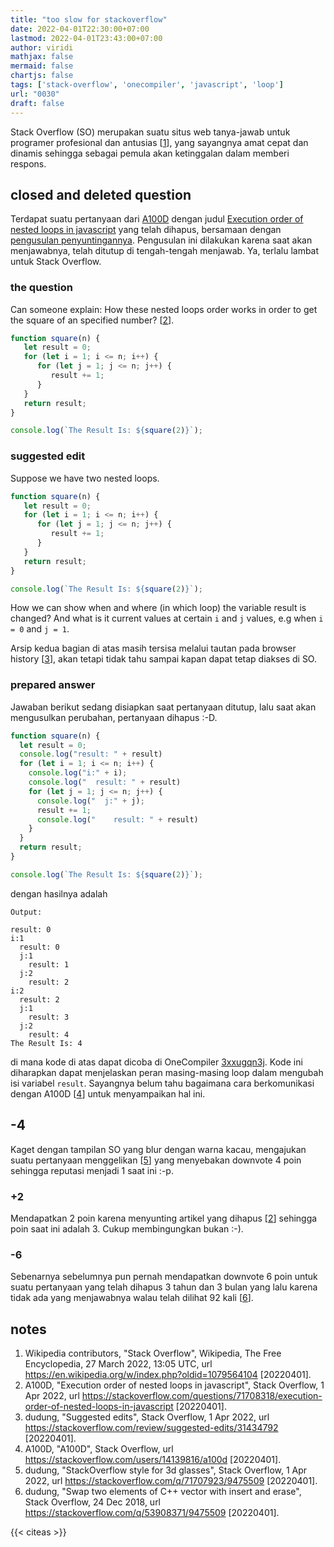 ```yaml
---
title: "too slow for stackoverflow"
date: 2022-04-01T22:30:00+07:00
lastmod: 2022-04-01T23:43:00+07:00
author: viridi
mathjax: false
mermaid: false
chartjs: false
tags: ['stack-overflow', 'onecompiler', 'javascript', 'loop']
url: "0030"
draft: false
---
```

Stack Overflow (SO) merupakan suatu situs web tanya-jawab untuk programer profesional dan antusias [[1](#r01)], yang sayangnya amat cepat dan dinamis sehingga sebagai pemula akan ketinggalan dalam memberi respons.


## closed and deleted question
Terdapat suatu pertanyaan dari [A100D](https://stackoverflow.com/users/14139816/a100d) dengan judul [Execution order of nested loops in javascript](https://stackoverflow.com/questions/71708318/execution-order-of-nested-loops-in-javascript) yang telah dihapus, bersamaan dengan [pengusulan penyuntingannya](https://stackoverflow.com/review/suggested-edits/31434792). Pengusulan ini dilakukan karena saat akan menjawabnya, telah ditutup di tengah-tengah menjawab. Ya, terlalu lambat untuk Stack Overflow.

### the question
Can someone explain: How these nested loops order works in order to get the square of an specified number? [[2](#r02)].

```javascript
function square(n) {
   let result = 0;
   for (let i = 1; i <= n; i++) {
      for (let j = 1; j <= n; j++) {
         result += 1;
      }
   }
   return result;
}

console.log(`The Result Is: ${square(2)}`);
```

### suggested edit
Suppose we have two nested loops.

```javascript
function square(n) {
   let result = 0;
   for (let i = 1; i <= n; i++) {
      for (let j = 1; j <= n; j++) {
         result += 1;
      }
   }
   return result;
}

console.log(`The Result Is: ${square(2)}`);
```

How we can show when and where (in which loop) the variable result is changed? And what is it current values at certain `i` and `j` values, e.g when `i = 0` and `j = 1`.

Arsip kedua bagian di atas masih tersisa melalui tautan pada browser history [[3](#r03)], akan tetapi tidak tahu sampai kapan dapat tetap diakses di SO.

### prepared answer
Jawaban berikut sedang disiapkan saat pertanyaan ditutup, lalu saat akan mengusulkan perubahan, pertanyaan dihapus :-D.

```javascript
function square(n) {
  let result = 0;
  console.log("result: " + result)
  for (let i = 1; i <= n; i++) {
    console.log("i:" + i);
    console.log("  result: " + result)
    for (let j = 1; j <= n; j++) {
      console.log("  j:" + j);
      result += 1;
      console.log("    result: " + result)
    }
  }
  return result;
}

console.log(`The Result Is: ${square(2)}`);
```

dengan hasilnya adalah

```batch
Output:

result: 0
i:1
  result: 0
  j:1
    result: 1
  j:2
    result: 2
i:2
  result: 2
  j:1
    result: 3
  j:2
    result: 4
The Result Is: 4
```

di mana kode di atas dapat dicoba di OneCompiler [3xxugqn3j](https://onecompiler.com/javascript/3xxugqn3j). Kode ini diharapkan dapat menjelaskan peran masing-masing loop dalam mengubah isi variabel `result`. Sayangnya belum tahu bagaimana cara berkomunikasi dengan A100D [[4](#r04)] untuk menyampaikan hal ini.


## -4
Kaget dengan tampilan SO yang blur dengan warna kacau, mengajukan suatu pertanyaan menggelikan [[5](#r05)] yang menyebakan downvote 4 poin sehingga reputasi menjadi 1 saat ini :-p.

### +2
Mendapatkan 2 poin karena menyunting artikel yang dihapus [[2](#r02)] sehingga poin saat ini adalah 3. Cukup membingungkan bukan :-).

### -6
Sebenarnya sebelumnya pun pernah mendapatkan downvote 6 poin untuk suatu pertanyaan yang telah dihapus 3 tahun dan 3 bulan yang lalu karena tidak ada yang menjawabnya walau telah dilihat 92 kali [[6](#r06)].


## notes
1. <a name='r01'></a>Wikipedia contributors, "Stack Overflow", Wikipedia, The Free Encyclopedia, 27 March 2022, 13:05 UTC, url <https://en.wikipedia.org/w/index.php?oldid=1079564104> [20220401].
2. <a name='r02'></a>A100D, "Execution order of nested loops in javascript", Stack Overflow, 1 Apr 2022, url <https://stackoverflow.com/questions/71708318/execution-order-of-nested-loops-in-javascript> [20220401]. 
3. <a name='r03'></a>dudung, "Suggested edits", Stack Overflow, 1 Apr 2022, url <https://stackoverflow.com/review/suggested-edits/31434792> [20220401].
4. <a name='r04'></a>A100D, "A100D", Stack Overflow, url <https://stackoverflow.com/users/14139816/a100d> [20220401].
5. <a name='r05'></a>dudung, "StackOverflow style for 3d glasses", Stack Overflow, 1 Apr 2022, url <https://stackoverflow.com/q/71707923/9475509> [20220401].
6. <a name='r06'></a>dudung, "Swap two elements of C++ vector with insert and erase", Stack Overflow, 24 Dec 2018, url <https://stackoverflow.com/q/53908371/9475509> [20220401].

{{< citeas >}}
